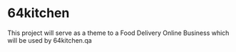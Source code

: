 # 64kitchen
This project will serve as a theme to a Food Delivery Online Business which will be used by 64kitchen.qa
